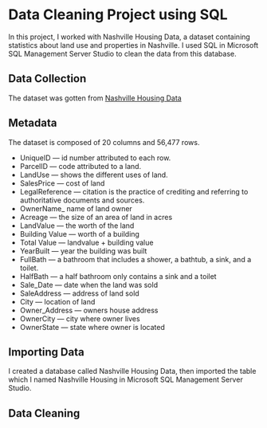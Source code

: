 # Data Cleaning Project using SQL
In this project, I worked with Nashville Housing Data, a dataset containing statistics about land use and properties in Nashville.  I used SQL in Microsoft SQL Management Server Studio to clean the data from this database.

## Data Collection
The dataset was gotten from [Nashville Housing Data](https://github.com/Mercy-Mallel/Data-Cleaning-Project-using-SQL/blob/main/Nashville%20Housing%20Data.xlsx)

## Metadata
The dataset is composed of 20 columns and 56,477 rows.
+ UniqueID — id number attributed to each row.
+ ParcelID — code attributed to a land.
+ LandUse — shows the different uses of land.
+ SalesPrice — cost of land
+ LegalReference — citation is the practice of crediting and referring to authoritative documents and sources.
+ OwnerName_ name of land owner
+ Acreage — the size of an area of land in acres
+ LandValue — the worth of the land
+ Building Value — worth of a building
+ Total Value — landvalue + building value
+ YearBuilt — year the building was built
+ FullBath — a bathroom that includes a shower, a bathtub, a sink, and a toilet.
+ HalfBath — a half bathroom only contains a sink and a toilet
+ Sale_Date — date when the land was sold
+ SaleAddress — address of land sold
+ City — location of land
+ Owner_Address — owners house address
+ OwnerCity — city where owner lives
+ OwnerState — state where owner is located

## Importing Data
I created a database called Nashville Housing Data, then imported the table which I named Nashville Housing in Microsoft SQL Management Server Studio.

## Data Cleaning
